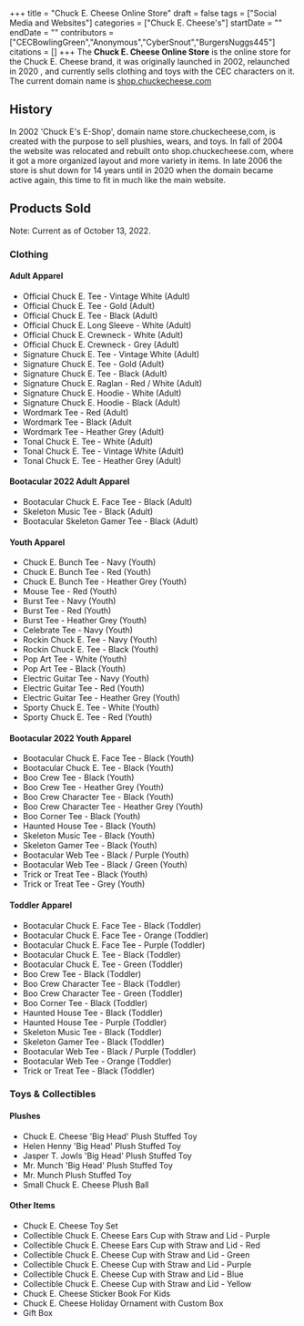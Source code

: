 +++
title = "Chuck E. Cheese Online Store"
draft = false
tags = ["Social Media and Websites"]
categories = ["Chuck E. Cheese's"]
startDate = ""
endDate = ""
contributors = ["CECBowlingGreen","Anonymous","CyberSnout","BurgersNuggs445"]
citations = []
+++
The **Chuck E. Cheese Online Store** is the online store for the Chuck E. Cheese brand, it was originally launched in 2002, relaunched in 2020 , and currently sells clothing and toys with the CEC characters on it.
The current domain name is [shop.chuckecheese.com](https://shop.chuckecheese.com/)

## History

In 2002 'Chuck E's E-Shop', domain name store.chuckecheese,com, is created with the purpose to sell plushies, wears, and toys.
In fall of 2004 the website was relocated and rebuilt onto shop.chuckecheese.com, where it got a more organized layout and more variety in items. In late 2006 the store is shut down for 14 years until in 2020 when the domain became active again, this time to fit in much like the main website.

## Products Sold

Note: Current as of October 13, 2022.

### Clothing

#### Adult Apparel

- Official Chuck E. Tee - Vintage White (Adult)
- Official Chuck E. Tee - Gold (Adult)
- Official Chuck E. Tee - Black (Adult)
- Official Chuck E. Long Sleeve - White (Adult)
- Official Chuck E. Crewneck - White (Adult)
- Official Chuck E. Crewneck - Grey (Adult)
- Signature Chuck E. Tee - Vintage White (Adult)
- Signature Chuck E. Tee - Gold (Adult)
- Signature Chuck E. Tee - Black (Adult)
- Signature Chuck E. Raglan - Red / White (Adult)
- Signature Chuck E. Hoodie - White (Adult)
- Signature Chuck E. Hoodie - Black (Adult)
- Wordmark Tee - Red (Adult)
- Wordmark Tee - Black (Adult
- Wordmark Tee - Heather Grey (Adult)
- Tonal Chuck E. Tee - White (Adult)
- Tonal Chuck E. Tee - Vintage White (Adult)
- Tonal Chuck E. Tee - Heather Grey (Adult)

#### Bootacular 2022 Adult Apparel

- Bootacular Chuck E. Face Tee - Black (Adult)
- Skeleton Music Tee - Black (Adult)
- Bootacular Skeleton Gamer Tee - Black (Adult)

#### Youth Apparel

- Chuck E. Bunch Tee - Navy (Youth)
- Chuck E. Bunch Tee - Red (Youth)
- Chuck E. Bunch Tee - Heather Grey (Youth)
- Mouse Tee - Red (Youth)
- Burst Tee - Navy (Youth)
- Burst Tee - Red (Youth)
- Burst Tee - Heather Grey (Youth)
- Celebrate Tee - Navy (Youth)
- Rockin Chuck E. Tee - Navy (Youth)
- Rockin Chuck E. Tee - Black (Youth)
- Pop Art Tee - White (Youth)
- Pop Art Tee - Black (Youth)
- Electric Guitar Tee - Navy (Youth)
- Electric Guitar Tee - Red (Youth)
- Electric Guitar Tee - Heather Grey (Youth)
- Sporty Chuck E. Tee - White (Youth)
- Sporty Chuck E. Tee - Red (Youth)

#### Bootacular 2022 Youth Apparel

- Bootacular Chuck E. Face Tee - Black (Youth)
- Bootacular Chuck E. Tee - Black (Youth)
- Boo Crew Tee - Black (Youth)
- Boo Crew Tee - Heather Grey (Youth)
- Boo Crew Character Tee - Black (Youth)
- Boo Crew Character Tee - Heather Grey (Youth)
- Boo Corner Tee - Black (Youth)
- Haunted House Tee - Black (Youth)
- Skeleton Music Tee - Black (Youth)
- Skeleton Gamer Tee - Black (Youth)
- Bootacular Web Tee - Black / Purple (Youth)
- Bootacular Web Tee - Black / Green (Youth)
- Trick or Treat Tee - Black (Youth)
- Trick or Treat Tee - Grey (Youth)

#### Toddler Apparel

- Bootacular Chuck E. Face Tee - Black (Toddler)
- Bootacular Chuck E. Face Tee - Orange (Toddler)
- Bootacular Chuck E. Face Tee - Purple (Toddler)
- Bootacular Chuck E. Tee - Black (Toddler)
- Bootacular Chuck E. Tee - Green (Toddler)
- Boo Crew Tee - Black (Toddler)
- Boo Crew Character Tee - Black (Toddler)
- Boo Crew Character Tee - Green (Toddler)
- Boo Corner Tee - Black (Toddler)
- Haunted House Tee - Black (Toddler)
- Haunted House Tee - Purple (Toddler)
- Skeleton Music Tee - Black (Toddler)
- Skeleton Gamer Tee - Black (Toddler)
- Bootacular Web Tee - Black / Purple (Toddler)
- Bootacular Web Tee - Orange (Toddler)
- Trick or Treat Tee - Black (Toddler)

### Toys & Collectibles

#### Plushes

- Chuck E. Cheese 'Big Head' Plush Stuffed Toy
- Helen Henny 'Big Head' Plush Stuffed Toy
- Jasper T. Jowls 'Big Head' Plush Stuffed Toy
- Mr. Munch 'Big Head' Plush Stuffed Toy
- Mr. Munch Plush Stuffed Toy
- Small Chuck E. Cheese Plush Ball

#### Other Items

- Chuck E. Cheese Toy Set
- Collectible Chuck E. Cheese Ears Cup with Straw and Lid - Purple
- Collectible Chuck E. Cheese Ears Cup with Straw and Lid - Red
- Collectible Chuck E. Cheese Cup with Straw and Lid - Green
- Collectible Chuck E. Cheese Cup with Straw and Lid - Purple
- Collectible Chuck E. Cheese Cup with Straw and Lid - Blue
- Collectible Chuck E. Cheese Cup with Straw and Lid - Yellow
- Chuck E. Cheese Sticker Book For Kids
- Chuck E. Cheese Holiday Ornament with Custom Box
- Gift Box
